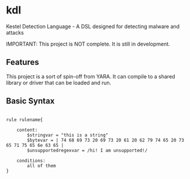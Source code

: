# kdl
Kestel Detection Language - A DSL designed for detecting malware and attacks

IMPORTANT: This project is NOT complete. It is still in development.

## Features
This project is a sort of spin-off from YARA. It can compile to a shared library or driver
that can be loaded and run.

## Basic Syntax

```yara

rule rulename{

	content:
		$stringvar = "this is a string"
		$bytevar = | 74 68 69 73 20 69 73 20 61 20 62 79 74 65 20 73 65 71 75 65 6e 63 65 |
		$unsupportedregexvar = /hi! I am unsupported!/

	conditions:
		all of them
}
```

